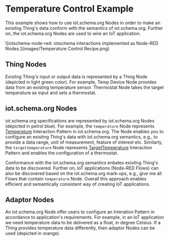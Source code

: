 # Temperature Control Example

This example shows how to use iot.schema.org Nodes in order to make an exisitng Thing's data conform with the semantics of iot.schema.org. Further on, the iot.schema.org Nodes are used to wire an IoT application. 

![iotschema-node-red: iotschema interactions implemented as Node-RED Nodes.](images/Temperature Control Recipe.png)

## Thing Nodes

Exisitng Thing's input or output data is represented by a Thing Node (depicted in light green color). For example, Temp Device Node provides data from an existing temperature sensor. Thermostat Node takes the target temperature as input and sets a thermostat.

## iot.schema.org Nodes

iot.schema.org specifications are represented by iot.schema.org Nodes (depicted in petrol blue). For example, the `temperature` Node represents [Temperature](http://iotschema.org/Temperature) Interaction Pattern in iot.schema.org. The Node enables you to configure an exisitng Thing's data with iot.schema.org semantics, e.g., to provide a data range, unit of measurement, feature of interest etc. Similarly, the `targettemperature` Node represents [TargetTemperature](http://iotschema.org/TargetTemperature) Interaction Pattern and enables the configuration of a thermostat.

Conformance with the iot.schema.org semantics enbales exisitng Thing's data to be discovered. Further on, IoT applications (Node-RED Flows) can also be discovered based on the iot.schema.org mark-ups, e.g., give me all Flows that contain `temperature` Node. Overall this approach enables efficient and semantically consistent way of creating IoT applications.

## Adaptor Nodes

An iot.schema.org Node offer users to configure an Interation Pattern in accordance to application's requirements. For example, in an IoT application we need temperature data to be delivered as a float, in degree Celsius. If a Thing provides temperature data differently, then adaptor Nodes can be used (depicted in orange). 